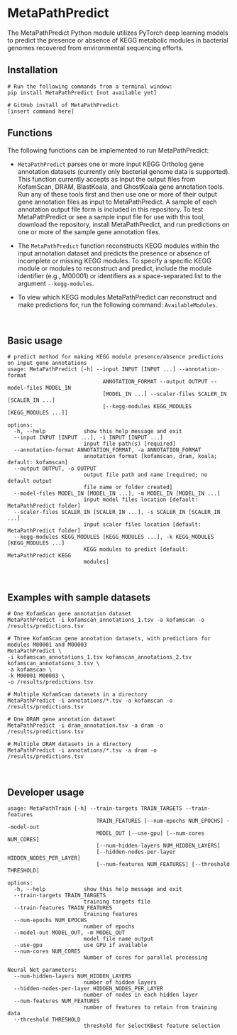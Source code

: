 # MetaPathPredict

The MetaPathPredict Python module utilizes PyTorch deep learning models to predict the presence or absence of KEGG metabolic modules in bacterial genomes recovered from environmental sequencing efforts.

## Installation

```
# Run the following commands from a terminal window:
pip install MetaPathPredict [not available yet]

# GitHub install of MetaPathPredict
[insert command here]
```

## Functions

The following functions can be implemented to run MetaPathPredict:

- `MetaPathPredict` parses one or more input KEGG Ortholog gene annotation datasets (currently only bacterial genome data is supported). This function currently accepts as input the output files from KofamScan, DRAM, BlastKoala, and GhostKoala gene annotation tools. Run any of these tools first and then use one or more of their output gene annotation files as input to MetaPathPredict. A sample of each annotation output file form is included in this repository. To test MetaPathPredict or see a sample input file for use with this tool, download the repository, install MetaPathPredict, and run predictions on one or more of the sample gene annotation files.

- The `MetaPathPredict` function reconstructs KEGG modules within the input annotation dataset and predicts the presence or absence of incomplete or missing KEGG modules. To specify a specific KEGG module or modules to reconstruct and predict, include the module identifier (e.g., M00001) or identifiers as a space-separated list to the argument `--kegg-modules`. 

- To view which KEGG modules MetaPathPredict can reconstruct and make predictions for, run the following command: `AvailableModules`.

<br>

## Basic usage

```
# predict method for making KEGG module presence/absence predictions on input gene annotations
usage: MetaPathPredict [-h] --input INPUT [INPUT ...] --annotation-format
                              ANNOTATION_FORMAT --output OUTPUT --model-files MODEL_IN
                              [MODEL_IN ...] --scaler-files SCALER_IN [SCALER_IN ...]
                              [--kegg-modules KEGG_MODULES [KEGG_MODULES ...]]

options:
  -h, --help            show this help message and exit
  --input INPUT [INPUT ...], -i INPUT [INPUT ...]
                        input file path(s) [required]
  --annotation-format ANNOTATION_FORMAT, -a ANNOTATION_FORMAT
                        annotation format [kofamscan, dram, koala; default: kofamscan]
  --output OUTPUT, -o OUTPUT
                        output file path and name [required; no default output
                        file name or folder created]
  --model-files MODEL_IN [MODEL_IN ...], -m MODEL_IN [MODEL_IN ...]
                        input model files location [default: MetaPathPredict folder]
  --scaler-files SCALER_IN [SCALER_IN ...], -s SCALER_IN [SCALER_IN ...]
                        input scaler files location [default: MetaPathPredict folder]
  --kegg-modules KEGG_MODULES [KEGG_MODULES ...], -k KEGG_MODULES [KEGG_MODULES ...]
                        KEGG modules to predict [default: MetaPathPredict KEGG
                        modules]
```

<br>

## Examples with sample datasets

```
# One KofamScan gene annotation dataset
MetaPathPredict -i kofamscan_annotations_1.tsv -a kofamscan -o /results/predictions.tsv

# Three KofamScan gene annotation datasets, with predictions for modules M00001 and M00003
MetaPathPredict \
-i kofamscan_annotations_1.tsv kofamscan_annotations_2.tsv kofamscan_annotations_3.tsv \
-a kofamscan \
-k M00001 M00003 \
-o /results/predictions.tsv

# Multiple KofamScan datasets in a directory
MetaPathPredict -i annotations/*.tsv -a kofamscan -o /results/predictions.tsv

# One DRAM gene annotation dataset
MetaPathPredict -i dram_annotation.tsv -a dram -o /results/predictions.tsv

# Multiple DRAM datasets in a directory
MetaPathPredict -i annotations/*.tsv -a dram -o /results/predictions.tsv
```

<br>

## Developer usage

```
usage: MetaPathTrain [-h] --train-targets TRAIN_TARGETS --train-features
                            TRAIN_FEATURES [--num-epochs NUM_EPOCHS] --model-out
                            MODEL_OUT [--use-gpu] [--num-cores NUM_CORES]
                            [--num-hidden-layers NUM_HIDDEN_LAYERS]
                            [--hidden-nodes-per-layer HIDDEN_NODES_PER_LAYER]
                            [--num-features NUM_FEATURES] [--threshold THRESHOLD]

options:
  -h, --help            show this help message and exit
  --train-targets TRAIN_TARGETS
                        training targets file
  --train-features TRAIN_FEATURES
                        training features
  --num-epochs NUM_EPOCHS
                        number of epochs
  --model-out MODEL_OUT, -m MODEL_OUT
                        model file name output
  --use-gpu             use GPU if available
  --num-cores NUM_CORES
                        Number of cores for parallel processing

Neural Net parameters:
  --num-hidden-layers NUM_HIDDEN_LAYERS
                        number of hidden layers
  --hidden-nodes-per-layer HIDDEN_NODES_PER_LAYER
                        number of nodes in each hidden layer
  --num-features NUM_FEATURES
                        number of features to retain from training data
  --threshold THRESHOLD
                        threshold for SelectKBest feature selection
```

